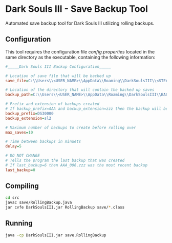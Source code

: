 # Dark Souls III - Save Backup Tool

Automated save backup tool for Dark Souls III utilizing rolling backups.

## Configuration
This tool requires the configuration file *config.properties* located in the same directory as the executable, containing the following information:
```ini
#_____Dark Souls III Backup Configuration_____

# Location of save file that will be backed up
save_file=C:\\Users\\<USER_NAME>\\AppData\\Roaming\\DarkSoulsIII\\<STEAM_ID>\\DS30000.sl2

# Location of the directory that will contain the backed up saves
backup_path=C:\\Users\\<USER_NAME>\\AppData\\Roaming\\DarkSoulsIII\\BACKUPS

# Prefix and extension of backups created
# If backup_prefix=AAA and backup_extension=zzz then the backup will be AAA_001.zzz
backup_prefix=DS30000
backup_extension=sl2

# Maximum number of backups to create before rolling over
max_saves=10

# Time between backups in minuets
delay=5

# DO NOT CHANGE
# Tells the program the last backup that was created
# If last_backup=6 then AAA_006.zzz was the most recent backup
last_backup=0
```

## Compiling
```sh
cd src
javac save/RollingBackup.java
jar cvfe DarkSoulsIII.jar RollingBackup save/*.class
```

## Running
```sh
java -cp DarkSoulsIII.jar save.RollingBackup
```
